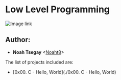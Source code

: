 # Low Level Programming

![Image link](https://icongr.am/devicon/c-original.svg?size=800&color=currentColor)


## Author:
* **Noah Tsegay** <[Noaht8](https://github.com/Noaht8)>

The list of projects included are:

* [0x00. C - Hello, World](./0x00. C - Hello, World)

